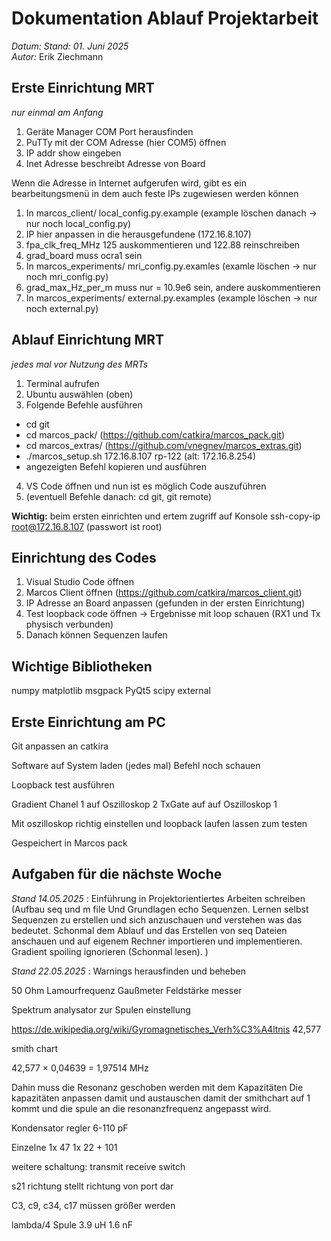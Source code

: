 # Dokumentation Ablauf Projektarbeit
*Datum:* _Stand: 01. Juni 2025_  
*Autor:* Erik Ziechmann

## Erste Einrichtung MRT
_nur einmal am Anfang_

1. Geräte Manager COM Port herausfinden
2. PuTTy mit der COM Adresse (hier COM5) öffnen
3. IP addr show eingeben
4. Inet Adresse beschreibt Adresse von Board

Wenn die Adresse in Internet aufgerufen wird, gibt es ein bearbeitungsmenü in dem auch feste IPs zugewiesen werden können

1. In marcos_client/ local_config.py.example (example löschen danach -> nur noch local_config.py)
2. IP hier anpassen in die herausgefundene (172.16.8.107)
3. fpa_clk_freq_MHz 125 auskommentieren und 122.88 reinschreiben
4. grad_board muss ocra1 sein
5. In marcos_experiments/ mri_config.py.examles (examle löschen -> nur noch mri_config.py)
6. grad_max_Hz_per_m muss nur = 10.9e6 sein, andere auskommentieren
7. In marcos_experiments/ external.py.examples (example löschen -> nur noch external.py)


## Ablauf Einrichtung MRT
_jedes mal vor Nutzung des MRTs_

1. Terminal aufrufen
2. Ubuntu auswählen (oben)
3. Folgende Befehle ausführen  
- cd git
- cd marcos_pack/ (https://github.com/catkira/marcos_pack.git)
- cd marcos_extras/ (https://github.com/vnegnev/marcos_extras.git)
- ./marcos_setup.sh 172.16.8.107 rp-122 (alt: 172.16.8.254)
- angezeigten Befehl kopieren und ausführen
4. VS Code öffnen und nun ist es möglich Code auszuführen
5. (eventuell Befehle danach: cd git, git remote)

**Wichtig:** beim ersten einrichten und ertem zugriff auf Konsole ssh-copy-ip root@172.16.8.107 (passwort ist root)

## Einrichtung des Codes

1. Visual Studio Code öffnen
2. Marcos Client öffnen (https://github.com/catkira/marcos_client.git)
3. IP Adresse an Board anpassen (gefunden in der ersten Einrichtung)
4. Test loopback code öffnen -> Ergebnisse mit loop schauen (RX1 und Tx physisch verbunden)
5. Danach können Sequenzen laufen


## Wichtige Bibliotheken

numpy
matplotlib
msgpack
PyQt5
scipy
external







## Erste Einrichtung am PC
Git anpassen an catkira

Software auf System laden (jedes  mal) 
Befehl noch schauen 

Loopback test ausführen 

Gradient Chanel 1 auf Oszilloskop 2
TxGate auf auf Oszilloskop 1


Mit oszilloskop richtig einstellen und loopback laufen lassen zum testen

Gespeichert in Marcos pack 



## Aufgaben für die nächste Woche

_Stand 14.05.2025_ : Einführung in Projektorientiertes Arbeiten schreiben (Aufbau seq und m file 
Und Grundlagen echo Sequenzen. Lernen selbst Sequenzen zu erstellen und sich anzuschauen und verstehen was das bedeutet. Schonmal dem Ablauf und das Erstellen von seq Dateien anschauen und auf eigenem Rechner importieren und implementieren. Gradient spoiling ignorieren 
(Schonmal lesen). ) 

_Stand 22.05.2025_ : Warnings herausfinden und beheben   



50 Ohm Lamourfrequenz
Gaußmeter Feldstärke messer

Spektrum analysator zur Spulen einstellung

https://de.wikipedia.org/wiki/Gyromagnetisches_Verh%C3%A4ltnis
42,577


smith chart 


42,577   ×   0,04639 = 1,97514 MHz

Dahin muss die Resonanz geschoben werden mit dem Kapazitäten
Die kapazitäten anpassen damit und austauschen damit der smithchart auf 1 kommt und die spule an die resonanzfrequenz angepasst wird.

Kondensator regler  6-110 pF

Einzelne 1x 47
1x 22 + 101


weitere schaltung: 
transmit receive switch

s21 richtung stellt richtung von port dar



C3, c9, c34, c17 müssen größer werden

lambda/4 Spule 
3.9 uH 
1.6 nF
